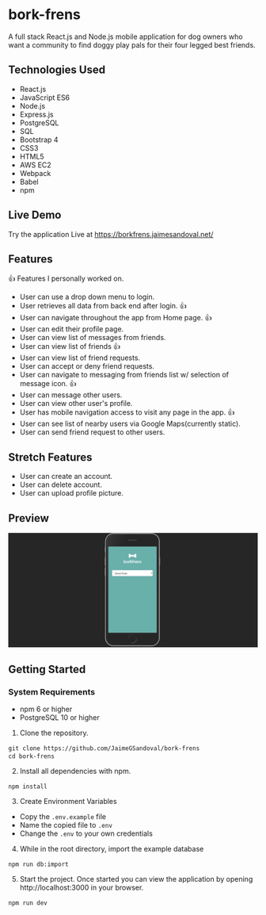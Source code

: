 # bork-frens
A full stack React.js and Node.js mobile application for dog owners who want a community to find doggy play pals for their four legged best friends.

## Technologies Used
- React.js
- JavaScript ES6
- Node.js
- Express.js
- PostgreSQL
- SQL
- Bootstrap 4
- CSS3
- HTML5
- AWS EC2
- Webpack
- Babel
- npm

## Live Demo
Try the application Live at https://borkfrens.jaimesandoval.net/

## Features

:thumbsup: Features I personally worked on.

- User can use a drop down menu to login.
- User retrieves all data from back end after login. :thumbsup:
- User can navigate throughout the app from Home page. :thumbsup:
- User can edit their profile page.
- User can view list of messages from friends.
- User can view list of friends :thumbsup:
- User can view list of friend requests.
- User can accept or deny friend requests.
- User can navigate to messaging from friends list w/ selection of message icon. :thumbsup:
- User can message other users.
- User can view other user's profile.
- User has mobile navigation access to visit any page in the app. :thumbsup:
- User can see list of nearby users via Google Maps(currently static).
- User can send friend request to other users.

## Stretch Features
- User can create an account.
- User can delete account.
- User can upload profile picture.

## Preview
![bork-frens](/server/public/images/bork-frens.gif)

## Getting Started

### System Requirements
- npm 6 or higher
- PostgreSQL 10 or higher

1. Clone the repository.
```shell
git clone https://github.com/JaimeGSandoval/bork-frens
cd bork-frens
```
2. Install all dependencies with npm.
```
npm install
```
3. Create Environment Variables
- Copy the ```.env.example``` file
- Name the copied file to `.env`
- Change the `.env` to your own credentials

4. While in the root directory, import the example database
```
npm run db:import
```

5. Start the project. Once started you can view the application by opening http://localhost:3000 in your browser.
```
npm run dev
```
